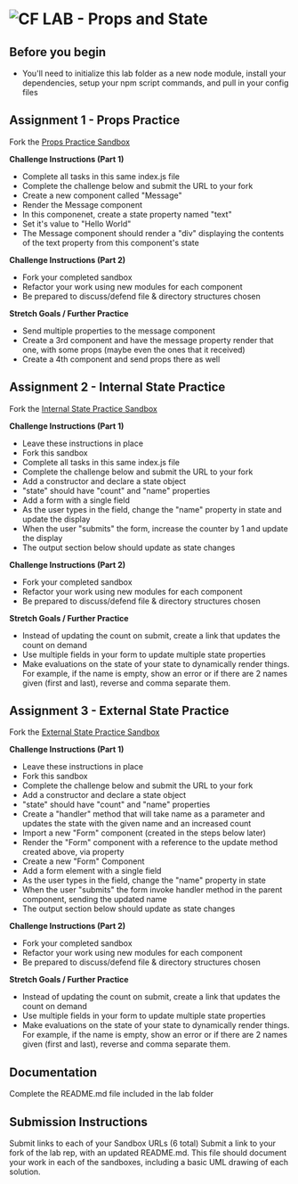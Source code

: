 ![CF](http://i.imgur.com/7v5ASc8.png) LAB - Props and State
=================================================


## Before you begin
* You'll need to initialize this lab folder as a new node module, install your dependencies, setup your npm script commands, and pull in your config files

## Assignment 1 - Props Practice
Fork the [Props Practice Sandbox](https://codesandbox.io/s/9y453m63or)

**Challenge Instructions (Part 1)**

* Complete all tasks in this same index.js file
* Complete the challenge below and submit the URL to your fork
* Create a new component called "Message"
* Render the Message component
* In this componenet, create a state property named "text"
* Set it's value to "Hello World"
* The Message component should render a "div" displaying the contents of the text property from this component's state

**Challenge Instructions (Part 2)**

* Fork your completed sandbox
* Refactor your work using new modules for each component
* Be prepared to discuss/defend file & directory structures chosen

**Stretch Goals / Further Practice**

* Send multiple properties to the message component
* Create a 3rd component and have the message property render that one, with some props (maybe even the ones that it received)
* Create a 4th component and send props there as well


## Assignment 2 - Internal State Practice
Fork the [Internal State Practice Sandbox](https://codesandbox.io/s/myvyyqvwn9)

**Challenge Instructions (Part 1)**

* Leave these instructions in place
* Fork this sandbox
* Complete all tasks in this same index.js file
* Complete the challenge below and submit the URL to your fork
* Add a constructor and declare a state object
* "state" should have "count" and "name" properties
* Add a form with a single field
* As the user types in the field, change the "name" property in state and update the display
* When the user "submits" the form, increase the counter by 1 and update the display
* The output section below should update as state changes

**Challenge Instructions (Part 2)**

* Fork your completed sandbox
* Refactor your work using new modules for each component
* Be prepared to discuss/defend file & directory structures chosen

**Stretch Goals / Further Practice**

* Instead of updating the count on submit, create a link that updates the count on demand
* Use multiple fields in your form to update multiple state properties
* Make evaluations on the state of your state to dynamically render things. For example, if the name is empty, show an error or if there are 2 names given (first and last), reverse and comma separate them.

## Assignment 3 - External State Practice
Fork the [External State Practice Sandbox](https://codesandbox.io/s/jn2klxzq3y)

**Challenge Instructions (Part 1)**

* Leave these instructions in place
* Fork this sandbox
* Complete the challenge below and submit the URL to your fork
* Add a constructor and declare a state object
* "state" should have "count" and "name" properties
* Create a "handler" method that will take name as a parameter and updates the state with the given name and an increased count
* Import a new "Form" component (created in the steps below later)
* Render the "Form" component with a reference to the update method created above, via property
* Create a new "Form" Component
* Add a form element with a single field
* As the user types in the field, change the "name" property in state
* When the user "submits" the form invoke handler method in the parent component, sending the updated name
* The output section below should update as state changes

**Challenge Instructions (Part 2)**

* Fork your completed sandbox
* Refactor your work using new modules for each component
* Be prepared to discuss/defend file & directory structures chosen

**Stretch Goals / Further Practice**

* Instead of updating the count on submit, create a link that updates the count on demand
* Use multiple fields in your form to update multiple state properties
* Make evaluations on the state of your state to dynamically render things. For example, if the name is empty, show an error or if there are 2 names given (first and last), reverse and comma separate them.

##  Documentation
Complete the README.md file included in the lab folder

##  Submission Instructions
Submit links to each of your Sandbox URLs (6 total)
Submit a link to your fork of the lab rep, with an updated README.md. This file should document your work in each of the sandboxes, including a basic UML drawing of each solution.

